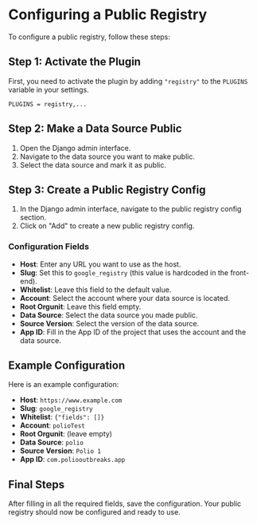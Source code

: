 

# Configuring a Public Registry

To configure a public registry, follow these steps:

## Step 1: Activate the Plugin

First, you need to activate the plugin by adding `"registry"` to the `PLUGINS` variable in your settings.


```
PLUGINS = registry,...
```


## Step 2: Make a Data Source Public

1. Open the Django admin interface.
2. Navigate to the data source you want to make public.
3. Select the data source and mark it as public.

## Step 3: Create a Public Registry Config

1. In the Django admin interface, navigate to the public registry config section.
2. Click on "Add" to create a new public registry config.

### Configuration Fields

- **Host**: Enter any URL you want to use as the host.
- **Slug**: Set this to `google_registry` (this value is hardcoded in the front-end).
- **Whitelist**: Leave this field to the default value.
- **Account**: Select the account where your data source is located.
- **Root Orgunit**: Leave this field empty.
- **Data Source**: Select the data source you made public.
- **Source Version**: Select the version of the data source.
- **App ID**: Fill in the App ID of the project that uses the account and the data source.

## Example Configuration

Here is an example configuration:

- **Host**: `https://www.example.com`
- **Slug**: `google_registry`
- **Whitelist**: `{"fields": []}`
- **Account**: `polioTest`
- **Root Orgunit**: (leave empty)
- **Data Source**: `polio`
- **Source Version**: `Polio 1`
- **App ID**: `com.poliooutbreaks.app`

## Final Steps

After filling in all the required fields, save the configuration. Your public registry should now be configured and ready to use.

